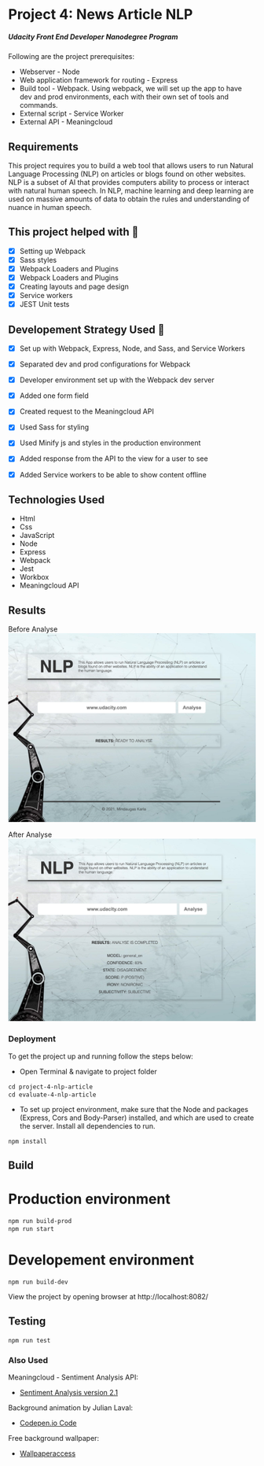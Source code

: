 # Project 4: News Article NLP
##### Udacity Front End Developer Nanodegree Program
Following are the project prerequisites:
- Webserver - Node
- Web application framework for routing - Express
- Build tool - Webpack. Using webpack, we will set up the app to have dev and prod environments, each with their own set of tools and commands.
- External script - Service Worker
- External API - Meaningcloud

## Requirements
This project requires you to build a web tool that allows users to run Natural Language Processing (NLP) on articles or blogs found on other websites. NLP is a subset of AI that provides computers ability to process or interact with natural human speech. In NLP, machine learning and deep learning are used on massive amounts of data to obtain the rules and understanding of nuance in human speech.


## This project helped with :speech_balloon:
- [x] Setting up Webpack
- [x] Sass styles
- [x] Webpack Loaders and Plugins
- [x] Webpack Loaders and Plugins
- [x] Creating layouts and page design
- [x] Service workers
- [x] JEST Unit tests

## Developement Strategy Used :speech_balloon:
- [x] Set up with Webpack, Express, Node, and Sass, and Service Workers
- [x] Separated dev and prod configurations for Webpack
- [x] Developer environment set up with the Webpack dev server
- [x] Added one form field
- [x] Created request to the Meaningcloud API
- [x] Used Sass for styling
- [x] Used Minify js and styles in the production environment
- [x] Added response from the API to the view for a user to see 
- [x] Added Service workers to be able to show content offline


## Technologies Used
- Html
- Css
- JavaScript
- Node
- Express
- Webpack
- Jest
- Workbox
- Meaningcloud API


## Results
Before Analyse
![](images/image1.png)

After Analyse
![](images/image2.png)


### Deployment
To get the project up and running follow the steps below:
- Open Terminal & navigate to project folder
```
cd project-4-nlp-article
cd evaluate-4-nlp-article
```
- To set up project environment, make sure that the Node and packages (Express, Cors and Body-Parser) installed, and which are used to create the server. Install all dependencies to run.
```
npm install
```

## Build
# Production environment
```
npm run build-prod
npm run start
```

# Developement environment
```
npm run build-dev
```

View the project by opening browser at http://localhost:8082/

## Testing

```
npm run test
```


### Also Used
Meaningcloud - Sentiment Analysis API: 
- [Sentiment Analysis version 2.1](https://learn.meaningcloud.com/developer/sentiment-analysis/2.1)


Background animation by Julian Laval:
- [Codepen.io Code](https://codepen.io/JulianLaval/pen/KpLXOO)


Free background wallpaper:
- [Wallpaperaccess](https://wallpaperaccess.com/minimalist-robot)


